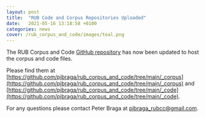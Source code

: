 ```yaml
---
layout: post
title:  "RUB Code and Corpus Repositories Uploaded"
date:   2021-05-16 13:18:58 +0100
categories: news
cover: /rub_corpus_and_code/images/teal.png
---
```

The RUB Corpus and Code [GitHub repository]() has now been updated to host the corpus and code files. 

Please find them at [https://github.com/pjbraga/rub_corpus_and_code/tree/main/_corpus](https://github.com/pjbraga/rub_corpus_and_code/tree/main/_corpus) and [https://github.com/pjbraga/rub_corpus_and_code/tree/main/_code](https://github.com/pjbraga/rub_corpus_and_code/tree/main/_code).

For any questions please contact Peter Braga at pjbraga_rubcc@gmail.com.
